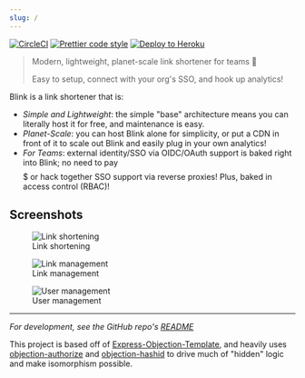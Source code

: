 ```yaml
---
slug: /
---
```


[![CircleCI](https://circleci.com/gh/JaneJeon/blink.svg?style=shield)](https://circleci.com/gh/JaneJeon/blink)
[![Prettier code style](https://img.shields.io/badge/code_style-prettier-ff69b4.svg)](https://github.com/prettier/prettier)
[![Deploy to Heroku](https://img.shields.io/badge/deploy%20to-heroku-6762a6)](https://heroku.com/deploy?template=https://github.com/JaneJeon/blink)

> Modern, lightweight, planet-scale link shortener for teams 🎉
>
> Easy to setup, connect with your org's SSO, and hook up analytics!

Blink is a link shortener that is:

- _Simple and Lightweight_: the simple "base" architecture means you can literally host it for free, and maintenance is easy.
- _Planet-Scale_: you can host Blink alone for simplicity, or put a CDN in front of it to scale out Blink and easily plug in your own analytics!
- _For Teams_: external identity/SSO via OIDC/OAuth support is baked right into Blink; no need to pay $$$$$ or hack together SSO support via reverse proxies! Plus, baked in access control (RBAC)!

## Screenshots

<figure>
  <img
  src="/img/short.png"
  alt="Link shortening"/>
  <figcaption>Link shortening</figcaption>
</figure>
<figure>
  <img
  src="/img/links.png"
  alt="Link management"/>
  <figcaption>Link management</figcaption>
</figure>
<figure>
  <img
  src="/img/users.png"
  alt="User management"/>
  <figcaption>User management</figcaption>
</figure>

---

_For development, see the GitHub repo's [README](https://github.com/JaneJeon/blink)_

This project is based off of [Express-Objection-Template](https://github.com/JaneJeon/express-objection-template), and heavily uses [objection-authorize](https://github.com/JaneJeon/objection-authorize) and [objection-hashid](https://github.com/JaneJeon/objection-hashid) to drive much of "hidden" logic and make isomorphism possible.
